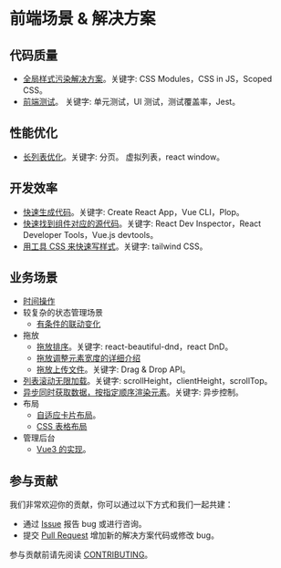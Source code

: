 # 前端场景 &amp; 解决方案

## 代码质量
* [全局样式污染解决方案](src/quality/avoid-css-conflict/README.md)。关键字: CSS Modules，CSS in JS，Scoped CSS。
* [前端测试](src/quality/fe-test/README.md)。 关键字: 单元测试，UI 测试，测试覆盖率，Jest。

## 性能优化
* [长列表优化](src/performance/large-list/README.md)。关键字: 分页。 虚拟列表，react window。

## 开发效率
* [快速生成代码](src/effective/quick-gen-code/README.md)。关键字: Create React App，Vue CLI，Plop。
* [快速找到组件对应的源代码](src/effective/quick-find-comp-src/README.md)。关键字: React Dev Inspector，React Developer Tools，Vue.js devtools。
* [用工具 CSS 来快速写样式](src/effective/utility-css/README.md)。关键字: tailwind CSS。

## 业务场景
* [时间操作](src/scene/time/util.ts)
* 较复杂的状态管理场景
  * [有条件的联动变化](src/scene/status-management/condition-chain-update/README.md)
* 拖放
  * [拖放排序](src/scene/dnd-sort/README.md)。关键字: react-beautiful-dnd，react DnD。
  * [拖放调整元素宽度的详细介绍](src/scene/resize-width/react/vanilla/README.md)
  * [拖放上传文件](src/scene/dnd-upload-file/README.md)。关键字: Drag & Drop API。
* [列表滚动无限加载](src/scene/list-infinite-load/README.md)。关键字: scrollHeight，clientHeight，scrollTop。
* [异步同时获取数据，按指定顺序渲染元素](src/scene/async-data-in-order-render/README.md)。关键字: 异步控制。
* 布局
  * [自适应卡片布局](src/scene/layout/flex-card-layout/README.md)。
  * [CSS 表格布局](src/scene/layout/table-layout/index.html)
* 管理后台
  * [Vue3 的实现](src/scene/admin/vue3-admin/README.md)。

## 参与贡献
我们非常欢迎你的贡献，你可以通过以下方式和我们一起共建：
- 通过 [Issue](https://github.com/iamjoel/fe-solution/issues) 报告 bug 或进行咨询。
- 提交 [Pull Request](https://github.com/iamjoel/fe-solution/pulls) 增加新的解决方案代码或修改 bug。

参与贡献前请先阅读 [CONTRIBUTING](.github/CONTRIBUTING.md)。
